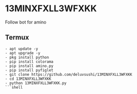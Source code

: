 # 13MINXFXLL3WFXKK
Follow bot for amino

## Termux
```shell
- apt update -y
- apt upgrade -y
- pkg install python
- pip install colorama
- pip install amino.py
- pip install pyfiglet
- git clone https://github.com/deluvsushi/13MINXFXLL3WFXKK
- cd 13MINXFXLL3WFXKK
- python 13MINXFXLL3WFXKK.py
```shell
